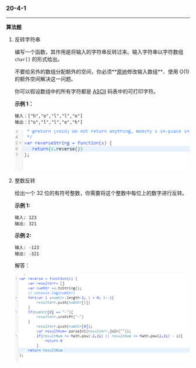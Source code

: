 ### 20-4-1

------

**算法题**

1. 反转字符串

   编写一个函数，其作用是将输入的字符串反转过来。输入字符串以字符数组 `char[]` 的形式给出。

   不要给另外的数组分配额外的空间，你必须**[原地](https://baike.baidu.com/item/原地算法)修改输入数组**、使用 O(1) 的额外空间解决这一问题。

   你可以假设数组中的所有字符都是 [ASCII](https://baike.baidu.com/item/ASCII) 码表中的可打印字符。 

   **示例 1：**

   ```
   输入：["h","e","l","l","o"]
   输出：["o","l","l","e","h"]
   
   ```

   ![](fanzhuan.png)

2. 整数反转

   给出一个 32 位的有符号整数，你需要将这个整数中每位上的数字进行反转。

   **示例 1:**

   ```
   输入: 123
   输出: 321
   ```

    **示例 2:**

   ```
   输入: -123
   输出: -321
   ```

   解答：

   ![](zhengshufanzhuan.png)